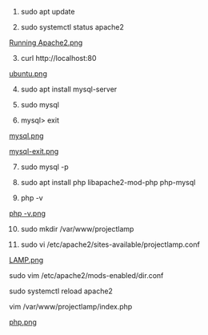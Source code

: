 1. sudo apt update

2. sudo systemctl status apache2

[Running Apache2.png](https://github.com/Lummysloane/Project-1/blob/main/Running%20Apache2.png)

3. curl http://localhost:80

[ubuntu.png](https://github.com/Lummysloane/Project-1/blob/main/Ubuntu.png)

4. sudo apt install mysql-server

5. sudo mysql

6. mysql> exit

[mysql.png](https://github.com/Lummysloane/Project-1/blob/main/mysql%20exit.png)

[mysql-exit.png](https://github.com/Lummysloane/Project-1/blob/main/MYSQL.png)

7. sudo mysql -p

8. sudo apt install php libapache2-mod-php php-mysql

9. php -v

[php -v.png](https://github.com/Lummysloane/Project-1/blob/main/php%20-v.png)

10. sudo mkdir /var/www/projectlamp

11. sudo vi /etc/apache2/sites-available/projectlamp.conf

[LAMP.png](https://github.com/Lummysloane/Project-1/blob/main/LAMP.png)

sudo vim /etc/apache2/mods-enabled/dir.conf

sudo systemctl reload apache2

vim /var/www/projectlamp/index.php

[php.png](https://github.com/Lummysloane/Project-1/blob/main/PHP.png)










